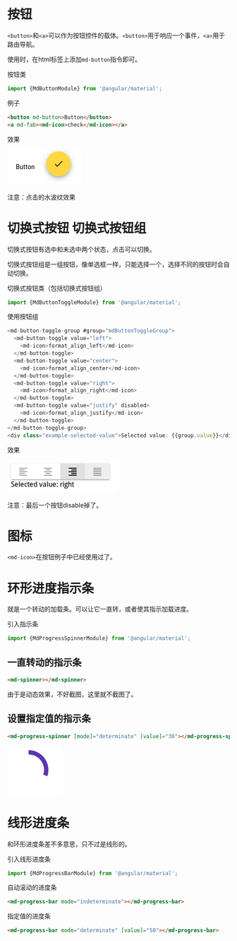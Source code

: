 # 按钮

`<button>`和`<a>`可以作为按钮控件的载体。`<button>`用于响应一个事件，`<a>`用于路由导航。

使用时，在html标签上添加`md-button`指令即可。

按钮类
```javascript
import {MdButtonModule} from '@angular/material';
```

例子
```html
<button md-button>Button</button>
<a md-fab><md-icon>check</md-icon></a>
```

效果

![](res/1.png)

注意：点击的水波纹效果

# 切换式按钮 切换式按钮组

切换式按钮有选中和未选中两个状态，点击可以切换。

切换式按钮组是一组按钮，像单选框一样，只能选择一个，选择不同的按钮时会自动切换。

切换式按钮类（包括切换式按钮组）
```javascript
import {MdButtonToggleModule} from '@angular/material';
```

使用按钮组
```javascript
<md-button-toggle-group #group="mdButtonToggleGroup">
  <md-button-toggle value="left">
    <md-icon>format_align_left</md-icon>
  </md-button-toggle>
  <md-button-toggle value="center">
    <md-icon>format_align_center</md-icon>
  </md-button-toggle>
  <md-button-toggle value="right">
    <md-icon>format_align_right</md-icon>
  </md-button-toggle>
  <md-button-toggle value="justify" disabled>
    <md-icon>format_align_justify</md-icon>
  </md-button-toggle>
</md-button-toggle-group>
<div class="example-selected-value">Selected value: {{group.value}}</div>
```

效果

![](res/2.png)

注意：最后一个按钮disable掉了。

# 图标

`<md-icon>`在按钮例子中已经使用过了。

# 环形进度指示条

就是一个转动的加载条。可以让它一直转，或者使其指示加载进度。

引入指示条
```javascript
import {MdProgressSpinnerModule} from '@angular/material';
```

## 一直转动的指示条

```html
<md-spinner></md-spinner>
```
由于是动态效果，不好截图，这里就不截图了。

## 设置指定值的指示条

```html
<md-progress-spinner [mode]="determinate" [value]="30"></md-progress-spinner>
```

![](res/3.png)

# 线形进度条

和环形进度条差不多意思，只不过是线形的。

引入线形进度条

```javascript
import {MdProgressBarModule} from '@angular/material';
```

自动滚动的进度条
```html
<md-progress-bar mode="indeterminate"></md-progress-bar>
```

指定值的进度条
```html
<md-progress-bar mode="determinate" [value]="50"></md-progress-bar>
```
